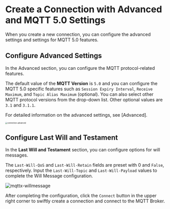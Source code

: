 # Create a Connection with Advanced and MQTT 5.0 Settings

When you create a new connection, you can configure the advanced settings and settings for MQTT 5.0 features.

## Configure Advanced Settings

In the Advanced section, you can configure the MQTT protocol-related features.

The default value of the **MQTT Version** is `5.0` and you can configure the MQTT 5.0 specific features such as `Session Expiry Interval`, `Receive Maximum`, and `Topic Alias Maximum` (optional). You can also select other MQTT protocol versions from the drop-down list. Other optional values are `3.1` and `3.1.1`.

For detailed information on the advanced settings, see [Advanced]. <!--To do: add links later-->

<img src="./assets/connection-advanced.png" alt="connection-advanced" style="zoom:40%;" />

## Configure Last Will and Testament

In the **Last Will and Testament** section, you can configure options for will messages.

The `Last-Will-QoS` and `Last-Will-Retain` fields are preset with 0 and `False`, respectively. Input the `Last-Will-Topic` and `Last-Will-Payload` values to complete the Will Message configuration.

![mqttx-willmessage](/images/mqttx-willmessage.png)

After completing the configuration, click the `Connect` button in the upper right corner to swiftly create a connection and connect to the MQTT Broker.
